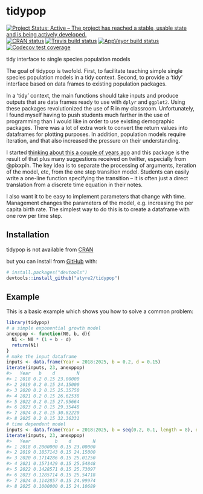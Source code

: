 
<!-- README.md is generated from README.Rmd. Please edit that file -->

# tidypop

<!-- badges: start -->

[![Project Status: Active – The project has reached a stable, usable
state and is being actively
developed.](https://www.repostatus.org/badges/latest/active.svg)](https://www.repostatus.org/#active)
[![CRAN
status](https://www.r-pkg.org/badges/version/tidypop)](https://cran.r-project.org/package=tidypop)
[![Travis build
status](https://travis-ci.org/atyre2/tidypop.svg?branch=master)](https://travis-ci.org/atyre2/tidypop)
[![AppVeyor build
status](https://ci.appveyor.com/api/projects/status/github/atyre2/tidypop?branch=master&svg=true)](https://ci.appveyor.com/project/atyre2/tidypop)
[![Codecov test
coverage](https://codecov.io/gh/atyre2/tidypop/branch/dev/graph/badge.svg)](https://codecov.io/gh/atyre2/tidypop?branch=dev)
<!-- badges: end -->

tidy interface to single species population models

The goal of tidypop is twofold. First, to facilitate teaching simple
single species population models in a tidy context. Second, to provide a
‘tidy’ interface based on data frames to existing population packages.

In a ‘tidy’ context, the main functions should take inputs and produce
outputs that are data frames ready to use with `dplyr` and `ggplot2`.
Using these packages revolutionized the use of R in my classroom.
Unfortunately, I found myself having to push students much farther in
the use of programming than I would like in order to use existing
demographic packages. There was a lot of extra work to convert the
return values into dataframes for plotting purposes. In addition,
population models require iteration, and that also increased the
pressure on their understanding.

I started [thinking about this a couple of years
ago](https://drewtyre.rbind.io/post/teaching-the-logistic-model/) and
this package is the result of that plus many suggestions received on
twitter, especially from @pixxpih. The key idea is to separate the
processing of arguments, iteration of the model, etc, from the one step
transition model. Students can easily write a one-line function
specifying the transition – it is often just a direct translation from a
discrete time equation in their notes.

I also want it to be easy to implement parameters that change with time.
Management changes the parameters of the model, e.g. increasing the per
capita birth rate. The simplest way to do this is to create a dataframe
with one row per time step.

## Installation

tidypop is not available from [CRAN](https://CRAN.R-project.org)

but you can install from [GitHub](https://github.com/) with:

``` r
# install.packages("devtools")
devtools::install_github("atyre2/tidypop")
```

## Example

This is a basic example which shows you how to solve a common problem:

``` r
library(tidypop)
# a simple exponential growth model
anexppop <- function(N0, b, d){
  N1 <- N0 * (1 + b - d)
  return(N1)
}
# make the input dataframe
inputs <- data.frame(Year = 2018:2025, b = 0.2, d = 0.15)
iterate(inputs, 23, anexppop)
#>   Year   b    d        N
#> 1 2018 0.2 0.15 23.00000
#> 2 2019 0.2 0.15 24.15000
#> 3 2020 0.2 0.15 25.35750
#> 4 2021 0.2 0.15 26.62538
#> 5 2022 0.2 0.15 27.95664
#> 6 2023 0.2 0.15 29.35448
#> 7 2024 0.2 0.15 30.82220
#> 8 2025 0.2 0.15 32.36331
# time dependent model
inputs <- data.frame(Year = 2018:2025, b = seq(0.2, 0.1, length = 8), d = 0.15)
iterate(inputs, 23, anexppop)
#>   Year         b    d        N
#> 1 2018 0.2000000 0.15 23.00000
#> 2 2019 0.1857143 0.15 24.15000
#> 3 2020 0.1714286 0.15 25.01250
#> 4 2021 0.1571429 0.15 25.54848
#> 5 2022 0.1428571 0.15 25.73097
#> 6 2023 0.1285714 0.15 25.54718
#> 7 2024 0.1142857 0.15 24.99974
#> 8 2025 0.1000000 0.15 24.10689
```
